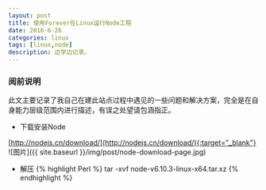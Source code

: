 ```yaml
---
layout: post
title: 使用Forever在Linux运行Node工程
date: 2016-6-26
categories: linux
tags: [linux,node]
description: 边学边记录。
---
```


### 阅前说明
此文主要记录了我自己在建此站点过程中遇见的一些问题和解决方案，完全是在自身能力层级范围内进行描述，有误之处望请包涵指正。

- 下载安装Node

[http://nodejs.cn/download/](http://nodejs.cn/download/){:target="_blank"}
![图片]({{ site.baseurl }}/img/post/node-download-page.jpg)

- 解压
{% highlight Perl %}
tar -xvf node-v6.10.3-linux-x64.tar.xz
{% endhighlight %}

